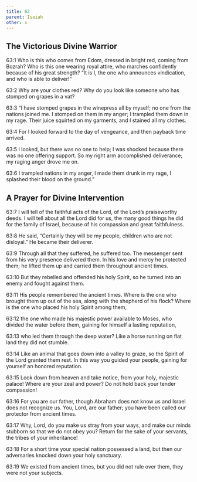 ```yaml
---
title: 63
parent: Isaiah
other: x
---
```


## The Victorious Divine Warrior

<a name="63:1">63:1</a> Who is this who comes from Edom,
dressed in bright red, coming from Bozrah?
Who is this one wearing royal attire,
who marches confidently because of his great strength?
“It is I, the one who announces vindication,
and who is able to deliver!”

<a name="63:2">63:2</a> Why are your clothes red?
Why do you look like someone who has stomped on grapes in a vat?

<a name="63:3">63:3</a> “I have stomped grapes in the winepress all by myself;
no one from the nations joined me.
I stomped on them in my anger;
I trampled them down in my rage.
Their juice squirted on my garments,
and I stained all my clothes.

<a name="63:4">63:4</a> For I looked forward to the day of vengeance,
and then payback time arrived.

<a name="63:5">63:5</a> I looked, but there was no one to help;
I was shocked because there was no one offering support.
So my right arm accomplished deliverance;
my raging anger drove me on.

<a name="63:6">63:6</a> I trampled nations in my anger,
I made them drunk in my rage,
I splashed their blood on the ground.”

## A Prayer for Divine Intervention

<a name="63:7">63:7</a> I will tell of the faithful acts of the Lord,
of the Lord’s praiseworthy deeds.
I will tell about all the Lord did for us,
the many good things he did for the family of Israel,
because of his compassion and great faithfulness.

<a name="63:8">63:8</a> He said, “Certainly they will be my people,
children who are not disloyal.”
He became their deliverer.

<a name="63:9">63:9</a> Through all that they suffered, he suffered too.
The messenger sent from his very presence delivered them.
In his love and mercy he protected them;
he lifted them up and carried them throughout ancient times.

<a name="63:10">63:10</a> But they rebelled and offended his holy Spirit,
so he turned into an enemy
and fought against them.

<a name="63:11">63:11</a> His people remembered the ancient times.
Where is the one who brought them up out of the sea,
along with the shepherd of his flock?
Where is the one who placed his holy Spirit among them,

<a name="63:12">63:12</a> the one who made his majestic power available to Moses,
who divided the water before them,
gaining for himself a lasting reputation,

<a name="63:13">63:13</a> who led them through the deep water?
Like a horse running on flat land they did not stumble.

<a name="63:14">63:14</a> Like an animal that goes down into a valley to graze,
so the Spirit of the Lord granted them rest.
In this way you guided your people,
gaining for yourself an honored reputation.

<a name="63:15">63:15</a> Look down from heaven and take notice,
from your holy, majestic palace!
Where are your zeal and power?
Do not hold back your tender compassion!

<a name="63:16">63:16</a> For you are our father,
though Abraham does not know us
and Israel does not recognize us.
You, Lord, are our father;
you have been called our protector from ancient times.

<a name="63:17">63:17</a> Why, Lord, do you make us stray from your ways,
and make our minds stubborn so that we do not obey you?
Return for the sake of your servants,
the tribes of your inheritance!

<a name="63:18">63:18</a> For a short time your special nation possessed a land,
but then our adversaries knocked down your holy sanctuary.

<a name="63:19">63:19</a> We existed from ancient times,
but you did not rule over them,
they were not your subjects.